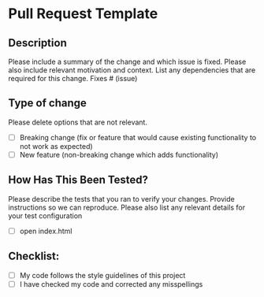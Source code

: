 # Pull Request Template
## Description
Please include a summary of the change and which issue is fixed. Please also include relevant motivation and context. List any dependencies that are required for this change.
Fixes # (issue)

## Type of change
Please delete options that are not relevant.
- [ ] Breaking change (fix or feature that would cause existing functionality to not work as expected)
- [ ] New feature (non-breaking change which adds functionality)

## How Has This Been Tested?
Please describe the tests that you ran to verify your changes. Provide instructions so we can reproduce. Please also list any relevant details for your test configuration
- [ ] open index.html

## Checklist:
- [ ] My code follows the style guidelines of this project
- [ ] I have checked my code and corrected any misspellings
